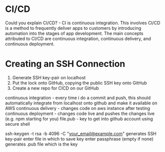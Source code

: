 # CI/CD

Could you explain CI/CD? - CI is continuous integration. This involves  CI/CD is a method to frequently deliver apps to customers by introducing automation into the stages of app development. The main concepts attributed to CI/CD are continuous integration, continuous delivery, and continuous deployment.

# Creating an SSH Connection

1. Generate SSH key-pair on localhost
2. Put the lock onto GitHub, copying the public SSH key onto GitHub
3. Create a new repo for CICD on our GitHub

continuous integration - every time i do a commit and push, this should automatically integrate from localhost onto github and make it available on AWS
continuous delivery - changes code on aws instance after testing
continuous deployment - changes code live and pushes the changes live (e.g. npm starting for you)
file.pub - key to get into github account using secure shell

ssh-keygen -t rsa -b 4096 -C "your_email@example.com"
generates SSH key-pair
enter file in which to save key
enter passphrase (empty if none)
generates .pub file which is the key